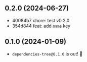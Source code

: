 ## 0.2.0 (2024-06-27)

- 40084b7 chore: test v0.2.0
- 354d844 feat: add `name` key

## 0.1.0 (2024-01-09)

- `dependencies-tree@0.1.0` is out! 🚀
